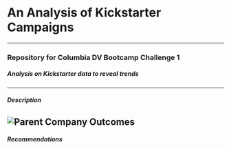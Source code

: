 # An Analysis of Kickstarter Campaigns
---
### Repository for Columbia DV Bootcamp Challenge 1 
##### *Analysis on Kickstarter data to reveal trends* 
---
##### Description
![Parent Company Outcomes](parentcompanyoutcomes.png)
---
##### Recommendations
